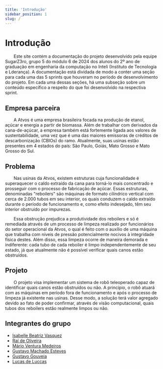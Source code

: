 ```yaml
---
title: 'Introdução'
sidebar_position: 1
slug: /
---
```


# Introdução

&emsp;&emsp;Este site contém a documentação do projeto desenvolvido pela equipe SugarZ3ro, grupo 5 do módulo 6 de 2024 dos alunos do 2º ano de graduação em engenharia da computação no Inteli (Instituto de Tecnologia e Lderança). A documentação está dividada de modo a conter uma seção para cada uma das 5 sprints que houveram no período de desenvolvimento do projeto. Em cada uma dessas seções, há uma subseção sobre um conteúdo específico a respeito do que foi desenvolvido na respectiva sprint.

## Empresa parceira

&emsp;&emsp;A Atvos é uma empresa brasileira focada na produção de etanol, açúcar e energia a partir de biomassa. Além de trabalhar com derivados da cana-de-açúcar, a empresa também está fortemente ligada aos valores de sustentabilidade, uma vez que é uma das maiores emissoras de créditos de descarbonização (CBIOs) do ramo. Atualmente, suas usinas estão presentes em 4 estados do país: São Paulo, Goiás, Mato Grosso e Mato Grosso do Sul.

## Problema

&emsp;&emsp;Nas usinas da Atvos, existem estruturas cuja funcionalidade é superaquecer o caldo extraído da cana para torná-lo mais concentrado e prosseguir com o processo de fabricação de açúcar. Essas estruturas, denominadas "reboilers" são máquinas de formato cilíndrico vertical com cerca de 2.000 tubos em seu interior, os quais conduzem o caldo extraído durante o período de funcionamento e, como efeito indesejado, têm seu interior obstruído por impurezas. 

&emsp;&emsp;Essa obstrução prejudica a produtividade dos reboilers e só é remediada através de um processo de limpeza realizado por funcionários do setor operacional da Atvos, o qual é feito com o auxílio de uma máquina que trabalha com níveis de pressão potencialmente nocivos à integridade física destes. Além disso, essa limpeza ocorre de maneira demorada e indiferente: cada tubo de cada reboiler é limpo independentemente de seu estado, já que atualmente não é possível verificar quais canos estão obstruídos.

## Projeto

&emsp;&emsp;O projeto visa implementar um sistema de robô teleoperado capaz de identificar quais canos estão obstruídos ou não. A princípio, o robô atuará com as máquinas em período fora de funcionamento e após o processo de limpeza já existente nas usinas. Desse modo, a solução terá valor agregado devido ao fato de poder confirmar, através de visão computacional, quais tubos dos reboilers estão realmente limpos ou não.

## Integrantes do grupo

- <a href="https://www.linkedin.com/in/isabelle-beatriz-vasquez-oliveira-55a19626a/">Isabelle Beatriz Vasquez</a>
- <a href="https://www.linkedin.com/in/raideoliveira/">Raí de Oliveira</a>
- <a href="https://www.linkedin.com/in/m%C3%A1rio-ventura-medeiros-123682291/">Mário Ventura Medeiros</a>
- <a href="https://www.linkedin.com/in/gustavo-machado-esteves-453b81248/">Gustavo Machado Esteves</a>
- <a href="https://www.linkedin.com/in/gustavo-gouveia-583185271//">Gustavo Gouveia</a>
- <a href="https://www.linkedin.com/in/lucasdeluccas/">Lucas de Luccas</a>
